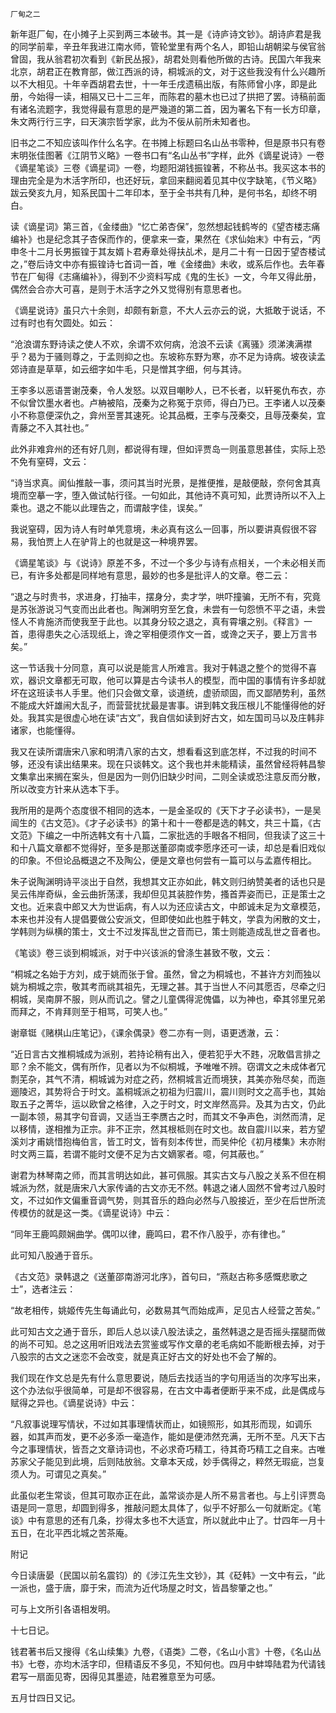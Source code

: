     厂甸之二 

   新年逛厂甸，在小摊子上买到两三本破书。其一是《诗庐诗文钞》。胡诗庐君是我的同学前辈，辛丑年我进江南水师，管轮堂里有两个名人，即铅山胡朝梁与侯官翁曾固，我从翁君初次看到《新民丛报》，胡君处则看他所做的古诗。民国六年我来北京，胡君正在教育部，做江西派的诗，桐城派的文，对于这些我没有什么兴趣所以不大相见。十年辛酉胡君去世，十一年壬戌遗稿出版，有陈师曾小序，即是此册，今始得一读，相隔又已十二三年，而陈君的墓木也已过了拱把了罢。诗稿前面有诸名流题字，我觉得最有意思的是严幾道的第二首，因为署名下有一长方印章，朱文两行行三字，曰天演宗哲学家，此为不佞从前所未知者也。

   旧书之二不知应该叫作什么名字。在书摊上标题曰名山丛书零种，但是原书只有卷末明张佳图著《江阴节义略》一卷书口有“名山丛书”字样，此外《谪星说诗》一卷《谪星笔谈》三卷《谪星词》一卷，均题阳湖钱振锽著，不称丛书。我买这本书的理由完全是为木活字所印，也还好玩，拿回来翻阅着见其中仪字缺笔，《节义略》跋云癸亥九月，知系民国十二年印本，至于全书共有几种，是何书名，却终不明白。

   读《谪星词》第三首，《金缕曲》“忆亡弟杏保”，忽然想起钱鹤岑的《望杏楼志痛编补》也是纪念其子杏保而作的，便拿来一查，果然在《求仙始末》中有云，“丙申冬十二月长男振锽于其友婿卜君寿章处得扶乩术，是月二十有一日因于望杏楼试之，”卷后诗文中亦有振锽诗七首词一首，唯《金缕曲》未收，或系后作也。去年春节在厂甸得《志痛编补》，得到不少资料写成《鬼的生长》一文，今年又得此册，偶然会合亦大可喜，是则于木活字之外又觉得别有意思者也。

   《谪星说诗》虽只六十余则，却颇有新意，不大人云亦云的说，大抵敢于说话，不过有时也有欠圆处。如云：

   “沧浪谓东野诗读之使人不欢，余谓不欢何病，沧浪不云读《离骚》须涕洟满襟乎？曷为于骚则尊之，于孟则抑之也。东坡称东野为寒，亦不足为诗病。坡夜读孟郊诗直是草草，如云细字如牛毛，只是憎其字细，何与其诗。

   王李多以恶语詈谢茂秦，令人发怒。以双目嘲眇人，已不长者，以轩冕仇布衣，亦不似曾饮墨水者也。卢柟被陷，茂秦为之称冤于京师，得白乃已。王李诸人以茂秦小不称意便深仇之，弇州至詈其速死。论其品概，王李与茂秦交，且辱茂秦矣，宜青藤之不入其社也。”

   此外非难弇州的还有好几则，都说得有理，但如评贾岛一则虽意思甚佳，实际上恐不免有窒碍，文云：

   “诗当求真。阆仙推敲一事，须问其当时光景，是推便推，是敲便敲，奈何舍其真境而空摹一字，堕入做试帖行径。一句如此，其他诗不真可知，此贾诗所以不入上乘也。退之不能以此理告之，而谓敲字佳，误矣。”

   我说窒碍，因为诗人有时单凭意境，未必真有这么一回事，所以要讲真假很不容易，我怕贾上人在驴背上的也就是这一种境界罢。

   《谪星笔谈》与《说诗》原差不多，不过一个多少与诗有点相关，一个未必相关而已，有许多处都是同样地有意思，最妙的也多是批评人的文章。卷二云：

   “退之与时贵书，求进身，打抽丰，摆身分，卖才学，哄吓撞骗，无所不有，究竟是苏张游说习气变而出此者也。陶渊明穷至乞食，未尝有一句怨愤不平之语，未尝怪人不肯施济而使我至于此也。以其身分较之退之，真有霄壤之别。《释言》一首，患得患失之心活现纸上，谗之宰相便须作文一首，或谗之天子，要上万言书矣。”

   这一节话我十分同意，真可以说是能言人所难言。我对于韩退之整个的觉得不喜欢，器识文章都无可取，他可以算是古今读书人的模型，而中国的事情有许多却就坏在这班读书人手里。他们只会做文章，谈道统，虚骄顽固，而又鄙陋势利，虽然不能成大奸雄闹大乱子，而营营扰扰最是害事。讲到韩文我压根儿不能懂得他的好处。我其实是很虚心地在读“古文”，我自信如读到好古文，如左国司马以及庄韩非诸家，也能懂得。

   我又在读所谓唐宋八家和明清八家的古文，想看看这到底怎样，不过我的时间不够，还没有读出结果来。现在只谈韩文。这个我也并未能精读，虽然曾经将韩昌黎文集拿出来搁在案头，但是因为一则仍旧缺少时间，二则全读或恐注意反而分散，所以改变方针来从选本下手。

   我所用的是两个态度很不相同的选本，一是金圣叹的《天下才子必读书》，一是吴闿生的《古文范》。《才子必读书》的第十和十一卷都是选的韩文，共三十篇，《古文范》下编之一中所选韩文有十八篇，二家批选的手眼各不相同，但我读了这三十和十八篇文章都不觉得好，至多是那送董邵南或李愿序还可一读，却总是看旧戏似的印象。不但论品概退之不及陶公，便是文章也何尝有一篇可以与孟嘉传相比。

   朱子说陶渊明诗平淡出于自然，我想其文正亦如此，韩文则归纳赞美者的话也只是吴云伟岸奇纵，金云曲折荡漾，我却但见其装腔作势，搔首弄姿而已，正是策士之文也。近来袁中郎又大为世诟病，有人以为还应读古文，中郎诚未足为文章模范，本来也并没有人提倡要做公安派文，但即使如此也胜于韩文，学袁为闲散的文士，学韩则为纵横的策士，文士不过发挥乱世之音而已，策士则能造成乱世之音者也。

   《笔谈》卷三谈到桐城派，对于中兴该派的曾涤生甚致不敬，文云：

   “桐城之名始于方刘，成于姚而张于曾。虽然，曾之为桐城也，不甚许方刘而独以姚为桐城之宗，敬其考而祧其祖先，无理之甚。其于当世人不问其愿否，尽牵之归桐城，吴南屏不服，则从而讥之。譬之儿童偶得泥傀儡，以为神也，牵其邻里兄弟而拜之，不肯拜则至于相骂，可笑人也。”

   谢章铤《赌棋山庄笔记》，《课余偶录》卷二亦有一则，语更透澈，云：

   “近日言古文推桐城成为派别，若持论稍有出入，便若犯乎大不韪，况敢倡言排之耶？余不能文，偶有所作，见者以为不似桐城，予唯唯不辨。窃谓文之未成体者冗剽芜杂，其气不清，桐城诚为对症之药，然桐城言近而境狭，其美亦殆尽矣，而迤逦陵迟，其势将合于时文。盖桐城派之初祖为归震川，震川则时文之高手也，其始取五子之菁华，运以欧曾之格律，入之于时文，时文岸然高异。及其为古文，仍此一副本领，易其字句音调，又适当王李赝古之时，而其文不争声色，浏然而清，足以移情，遂相推为正宗。非不正宗，然其根柢则在时文也。故自震川以来，若方望溪刘才甫姚惜抱梅伯言，皆工时文，皆有刻本传世，而吴仲伦《初月楼集》末亦附时文两三篇，若谓不能时文便不足为古文嫡冢者。噫，何其蔽也。”

   谢君为林琴南之师，而其言明达如此，甚可佩服。其实古文与八股之关系不但在桐城派为然，就是唐宋八大家传诵的古文亦无不然。韩退之诸人固然不曾考过八股时文，不过如作文偏重音调气势，则其音乐的趋向必然与八股接近，至少在后世所流传模仿的就是这一类。《谪星说诗》中云：

   “同年王鹿鸣颇娴曲学。偶叩以律，鹿鸣曰，君不作八股乎，亦有律也。”

   此可知八股通于音乐。

   《古文范》录韩退之《送董邵南游河北序》，首句曰，“燕赵古称多感慨悲歌之士”，选者注云：

   “故老相传，姚姬传先生每诵此句，必数易其气而始成声，足见古人经营之苦矣。”

   此可知古文之通于音乐，即后人总以读八股法读之，虽然韩退之是否摇头摆腿而做的尚不可知。总之这用听旧戏法去赏鉴或写作文章的老毛病如不能断根去掉，对于八股宗的古文之迷恋不会改变，就是真正好古文的好处也不会了解的。

   我们现在作文总是先有什么意思要说，随后去找适当的字句用适当的次序写出来，这个办法似乎很简单，可是却不很容易，在古文中毒者便断乎来不成，此是偶成与赋得之异也。《谪星说诗》中云：

   “凡叙事说理写情状，不过如其事理情状而止，如镜照形，如其形而现，如调乐器，如其声而发，更不必多添一毫造作，能如是便沛然充满，无所不至。凡天下古今之事理情状，皆吾之文章诗词也，不必求奇巧精工，待其奇巧精工之自来。古唯苏家父子能见到此境，后则陆放翁。文章本天成，妙手偶得之，粹然无瑕疵，岂复须人为。可谓见之真矣。”

   此虽似老生常谈，但其可取亦正在此，盖常谈亦是人所不易言者也。与上引评贾岛语是同一意思，却圆到得多，推敲问题太具体了，似乎不好那么一句就断定。《笔谈》中有意思的还有几条，抄得太多也不大适宜，所以就此中止了。廿四年一月十五日，在北平西北城之苦茶庵。

   附记

   今日读唐晏（民国以前名震钧）的《涉江先生文钞》，其《砭韩》一文中有云，“此一派也，盛于唐，靡于宋，而流为近代场屋之时文，皆昌黎肇之也。”

   可与上文所引各语相发明。

   十七日记。

   钱君著书后又搜得《名山续集》九卷，《语类》二卷，《名山小言》十卷，《名山丛书》七卷，亦均木活字印，但精语反不多见，不知何也。四月中蚌埠陆君为代请钱君写一扇面见寄，因得见其墨迹，陆君雅意至为可感。

   五月廿四日又记。

